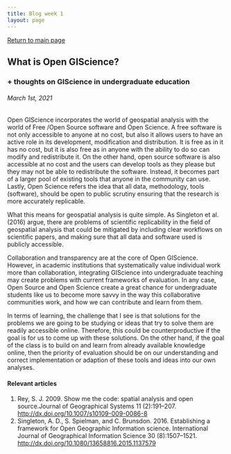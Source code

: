```yaml
---
title: Blog week 1
layout: page
---
```

[Return to main page](https://stevenmontilla.github.io)
## What is Open GIScience?
### + thoughts on GIScience in undergraduate education
###### March 1st, 2021



Open GIScience incorporates the world of geospatial analysis with the world of Free /Open Source software and Open Science.
A free software is not only accessible to anyone at no cost, but also it allows users to have an active role in its development, modification and distribution. It is free as in it has no cost, but it is also free as in anyone with the ability to do so can modify and redistribute it. On the other hand, open source software is also accessible at no cost and the users
can develop tools as they please but they may not be able to redistribute the software. Instead, it becomes part of a larger pool of existing tools that anyone in the community can
use.  Lastly, Open Science refers the idea that all data, methodology, tools (software), should be open to public scrutiny ensuring that the research is more accurately replicable.

What this means for geospatial analysis is quite simple. As Singleton et al. (2016) argue, there are problems of scientific replicability in the field of geospatial analysis that
could be mitigated by including clear workflows on scientific papers, and making sure that all data and software used is publicly accessible.

 Collaboration and transparency are at the core of Open GIScience. However, in academic institutions that systematically value individual
work more than collaboration, integrating GIScience into undergraduate teaching may create problems with current frameworks of evaluation.
In any case, Open Source and Open Science create a great chance for undergraduate students like us to become more savvy in the way this
collaborative communities work, and how we can contribute and learn from them.

In terms of learning, the challenge that I see is that solutions for the problems we are going to be studying or ideas that try to solve them are readily
accessible online. Therefore, this could be counterproductive if the goal is for us to come up with these solutions. On the other hand, if the goal of the class is to
build on and learn from already available knowledge online, then the priority of evaluation should be on our understanding and correct implementation or adaption of these tools and ideas
into our own analyses.


#### Relevant articles  
1. Rey, S. J. 2009. Show me the code: spatial analysis and open source.Journal of Geographical Systems 11 (2):191–207. http://dx.doi.org/10.1007/s10109-009-0086-8
3. Singleton, A. D., S. Spielman, and C. Brunsdon. 2016. Establishing a framework for Open Geographic Information science. International Journal of Geographical Information Science 30 (8):1507–1521. http://dx.doi.org/10.1080/13658816.2015.1137579
